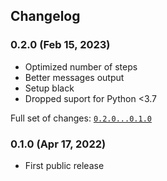 ## Changelog

### 0.2.0 (Feb 15, 2023)

- Optimized number of steps 
- Better messages output
- Setup black
- Dropped suport for Python <3.7

Full set of changes: [`0.2.0...0.1.0`](https://github.com/mgaitan/sphinxcontrib-mermaid/compare/0.2.0...0.1.0)

### 0.1.0 (Apr 17, 2022)

- First public release